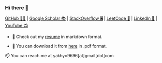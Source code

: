 ### Hi there 👋

[GitHub 🐱‍💻](https://github.com/yakhyo) | [Google Scholar 📚](https://scholar.google.com/citations?user=I66QbJIAAAAJ&hl=en) | [StackOverflow 🖥️](https://stackoverflow.com/users/14815986/yakhyo) | [LeetCode 🧩](https://leetcode.com/y_valikhujaev) | [LinkedIn 🔗](https://www.linkedin.com/in/y-valikhujaev/) | [YouTube 📺](https://youtube.com/codeuz)

- 👀 Check out my [resume](./index.md) in markdown format.

- 💾 You can download it from [here](https://yakhyo.github.io/yakhyo/assets/resumes/yakhyo_cv.pdf) in .pdf format.

<!-- 🌱 I am currently learning **NLP** and **Vision-Language** models. -->

📫 You can reach me at yakhyo9696[at]gmail[dot]com



<!-- 
**yakhyo/yakhyo** is a ✨ _special_ ✨ repository because its `README.md` (this file) appears on your GitHub profile.

Here are some ideas to get you started:

- 🔭 I’m currently working on ...
- 🌱 I’m currently learning ...
- 👯 I’m looking to collaborate on ...
- 🤔 I’m looking for help with ...
- 💬 Ask me about ...
- 📫 How to reach me: ...
- 😄 Pronouns: ...
- ⚡ Fun fact: ... -->
